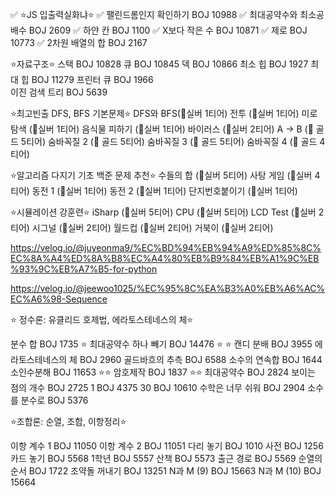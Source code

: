 ✅ ⭐JS 입출력실화냐⭐
✅ 팰린드롬인지 확인하기 BOJ 10988
✅ 최대공약수와 최소공배수 BOJ 2609
✅ 하얀 칸 BOJ 1100
✅ X보다 작은 수 BOJ 10871
✅ 제로 BOJ 10773
✅ 2차원 배열의 합 BOJ 2167

⭐자료구조⭐
스택 BOJ 10828
큐 BOJ 10845
덱 BOJ 10866
최소 힙 BOJ 1927
최대 힙 BOJ 11279
프린터 큐 BOJ 1966  
이진 검색 트리 BOJ 5639

⭐최고빈출 DFS, BFS 기본문제⭐
DFS와 BFS(🥈실버 1티어)
전투 (🥈실버 1티어)
미로 탐색 (🥈실버 1티어)
음식물 피하기 (🥈실버 1티어)
바이러스 (🥈실버 2티어)
A → B (🥇 골드 5티어)
숨바꼭질 2 (🥇 골드 5티어)
숨바꼭질 3 (🥇 골드 5티어)
숨바꼭질 4 (🥇 골드 4티어)

⭐알고리즘 다지기 기초 백준 문제 추천⭐
수들의 합 (🥈실버 5티어)
사탕 게임 (🥈실버 4티어)
동전 1 (🥈실버 1티어)
동전 2 (🥈실버 1티어)
단지번호붙이기 (🥈실버 1티어)

⭐시뮬레이션 강훈련⭐
iSharp (🥈실버 5티어)
CPU (🥈실버 5티어)
LCD Test (🥈실버 2티어)
시그널 (🥈실버 2티어)
월드컵 (🥈실버 2티어)
거북이 (🥈실버 2티어)

https://velog.io/@juyeonma9/%EC%BD%94%EB%94%A9%ED%85%8C%EC%8A%A4%ED%8A%B8%EC%A4%80%EB%B9%84%EB%A1%9C%EB%93%9C%EB%A7%B5-for-python

https://velog.io/@jeewoo1025/%EC%95%8C%EA%B3%A0%EB%A6%AC%EC%A6%98-Sequence

⭐ 정수론: 유클리드 호제법, 에라토스테네스의 체⭐

분수 합 BOJ 1735
⭐ 최대공약수 하나 빼기 BOJ 14476 ⭐
⭐ 캔디 분배 BOJ 3955
에라토스테네스의 체 BOJ 2960
골드바흐의 추측 BOJ 6588
소수의 연속합 BOJ 1644
소인수분해 BOJ 11653
⭐⭐ 암호제작 BOJ 1837 ⭐⭐
최대공약수 BOJ 2824
보이는 점의 개수 BOJ 2725
1 BOJ 4375
30 BOJ 10610
수학은 너무 쉬워 BOJ 2904
소수를 분수로 BOJ 5376

⭐조합론: 순열, 조합, 이항정리⭐

이항 계수 1 BOJ 11050
이항 계수 2 BOJ 11051
다리 놓기 BOJ 1010
사전 BOJ 1256
카드 놓기 BOJ 5568
1학년 BOJ 5557
산책 BOJ 5573
출근 경로 BOJ 5569
순열의 순서 BOJ 1722
조약돌 꺼내기 BOJ 13251
N과 M (9) BOJ 15663
N과 M (10) BOJ 15664
